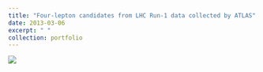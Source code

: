 ```yaml
---
title: "Four-lepton candidates from LHC Run-1 data collected by ATLAS"
date: 2013-03-06
excerpt: " "
collection: portfolio
---
```


<!-- excerpt: "<br/><img src='/images/4l-FixedScale-NoMuProf2.gif'>" -->
![]({{site.url}}/images/4l-FixedScale-NoMuProf2.gif)
